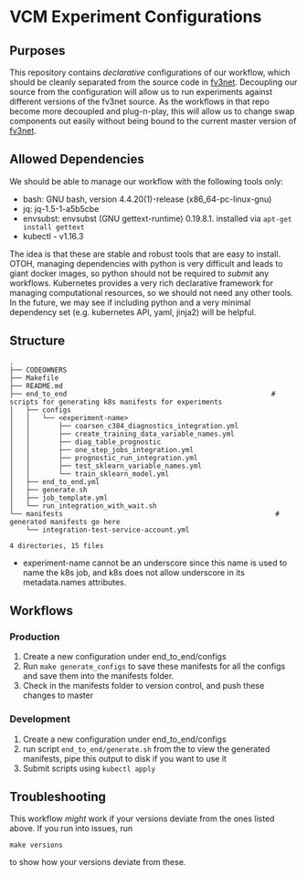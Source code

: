 # VCM Experiment Configurations

## Purposes

This repository contains *declarative* configurations of our workflow, which should be cleanly separated from the source code in [fv3net]. Decoupling our source from the configuration will allow us to run experiments against different versions of the fv3net source. As the workflows in that repo become more decoupled and plug-n-play, this will allow us to change swap components out easily without being bound to the current master version of [fv3net].

## Allowed Dependencies

We should be able to manage our workflow with the following tools only:

- bash: GNU bash, version 4.4.20(1)-release (x86_64-pc-linux-gnu)
- jq: jq-1.5-1-a5b5cbe
- envsubst: envsubst (GNU gettext-runtime) 0.19.8.1.
    installed via `apt-get install gettext`
- kubectl - v1.16.3


The idea is that these are stable and robust tools that are easy to install. OTOH, managing dependencies with python is very difficult and leads to giant docker images, so python should not be required to *submit* any workflows. Kubernetes provides a very rich declarative framework for managing computational resources, so we should not need any other tools. In the future, we may see if including python and a very minimal dependency set (e.g. kubernetes API, yaml, jinja2) will be helpful. 

## Structure

```
.
├── CODEOWNERS
├── Makefile
├── README.md
├── end_to_end                                                  # scripts for generating k8s manifests for experiments
│   ├── configs
│   │   └── <experiment-name>
│   │       ├── coarsen_c384_diagnostics_integration.yml
│   │       ├── create_training_data_variable_names.yml
│   │       ├── diag_table_prognostic
│   │       ├── one_step_jobs_integration.yml
│   │       ├── prognostic_run_integration.yml
│   │       ├── test_sklearn_variable_names.yml
│   │       └── train_sklearn_model.yml
│   ├── end_to_end.yml
│   ├── generate.sh
│   ├── job_template.yml
│   └── run_integration_with_wait.sh
└── manifests                                                    # generated manifests go here
    └── integration-test-service-account.yml

4 directories, 15 files

```

- experiment-name cannot be an underscore since this name is used to name the k8s job, and k8s does not allow underscore in its metadata.names attributes.

## Workflows

### Production

1. Create a new configuration under end_to_end/configs
1. Run `make generate_configs` to save these manifests for all the configs and save them into the manifests folder.
1. Check in the manifests folder to version control, and push these changes to master

### Development

1. Create a new configuration under end_to_end/configs
1. run script `end_to_end/generate.sh` from the to view the generated manifests, pipe this output to disk if you want to use it
1. Submit scripts using `kubectl apply`

## Troubleshooting

This workflow *might* work if your versions deviate from the ones listed above. If you run into issues, run

    make versions

to show how your versions deviate from these.

[fv3net]: https://github.com/VulcanClimateModeling/fv3net
